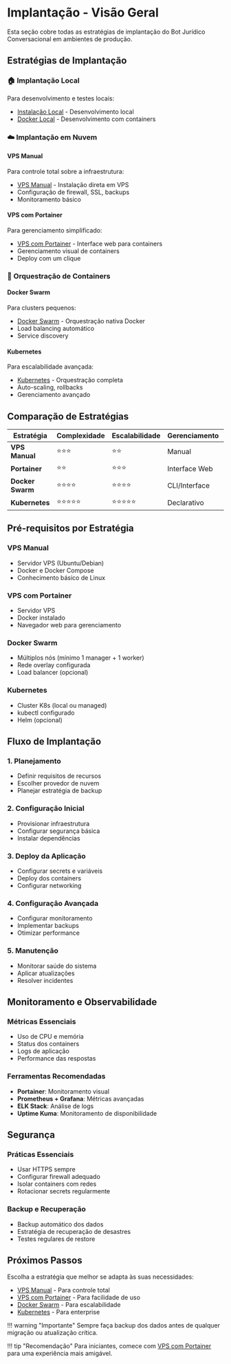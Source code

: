 # Implantação - Visão Geral

Esta seção cobre todas as estratégias de implantação do Bot Jurídico Conversacional em ambientes de produção.

## Estratégias de Implantação

### 🏠 Implantação Local
Para desenvolvimento e testes locais:

- [Instalação Local](../instalacao/local.md) - Desenvolvimento local
- [Docker Local](../instalacao/docker.md) - Desenvolvimento com containers

### ☁️ Implantação em Nuvem

#### VPS Manual
Para controle total sobre a infraestrutura:

- [VPS Manual](vps-manual.md) - Instalação direta em VPS
- Configuração de firewall, SSL, backups
- Monitoramento básico

#### VPS com Portainer
Para gerenciamento simplificado:

- [VPS com Portainer](vps-portainer.md) - Interface web para containers
- Gerenciamento visual de containers
- Deploy com um clique

### 🐳 Orquestração de Containers

#### Docker Swarm
Para clusters pequenos:

- [Docker Swarm](docker-swarm.md) - Orquestração nativa Docker
- Load balancing automático
- Service discovery

#### Kubernetes
Para escalabilidade avançada:

- [Kubernetes](kubernetes.md) - Orquestração completa
- Auto-scaling, rollbacks
- Gerenciamento avançado

## Comparação de Estratégias

| Estratégia | Complexidade | Escalabilidade | Gerenciamento | Custo |
|------------|--------------|----------------|---------------|-------|
| **VPS Manual** | ⭐⭐⭐ | ⭐⭐ | Manual | 💰 |
| **Portainer** | ⭐⭐ | ⭐⭐⭐ | Interface Web | 💰💰 |
| **Docker Swarm** | ⭐⭐⭐⭐ | ⭐⭐⭐⭐ | CLI/Interface | 💰💰 |
| **Kubernetes** | ⭐⭐⭐⭐⭐ | ⭐⭐⭐⭐⭐ | Declarativo | 💰💰💰 |

## Pré-requisitos por Estratégia

### VPS Manual
- Servidor VPS (Ubuntu/Debian)
- Docker e Docker Compose
- Conhecimento básico de Linux

### VPS com Portainer
- Servidor VPS
- Docker instalado
- Navegador web para gerenciamento

### Docker Swarm
- Múltiplos nós (mínimo 1 manager + 1 worker)
- Rede overlay configurada
- Load balancer (opcional)

### Kubernetes
- Cluster K8s (local ou managed)
- kubectl configurado
- Helm (opcional)

## Fluxo de Implantação

### 1. Planejamento
- Definir requisitos de recursos
- Escolher provedor de nuvem
- Planejar estratégia de backup

### 2. Configuração Inicial
- Provisionar infraestrutura
- Configurar segurança básica
- Instalar dependências

### 3. Deploy da Aplicação
- Configurar secrets e variáveis
- Deploy dos containers
- Configurar networking

### 4. Configuração Avançada
- Configurar monitoramento
- Implementar backups
- Otimizar performance

### 5. Manutenção
- Monitorar saúde do sistema
- Aplicar atualizações
- Resolver incidentes

## Monitoramento e Observabilidade

### Métricas Essenciais
- Uso de CPU e memória
- Status dos containers
- Logs de aplicação
- Performance das respostas

### Ferramentas Recomendadas
- **Portainer**: Monitoramento visual
- **Prometheus + Grafana**: Métricas avançadas
- **ELK Stack**: Análise de logs
- **Uptime Kuma**: Monitoramento de disponibilidade

## Segurança

### Práticas Essenciais
- Usar HTTPS sempre
- Configurar firewall adequado
- Isolar containers com redes
- Rotacionar secrets regularmente

### Backup e Recuperação
- Backup automático dos dados
- Estratégia de recuperação de desastres
- Testes regulares de restore

## Próximos Passos

Escolha a estratégia que melhor se adapta às suas necessidades:

- [VPS Manual](vps-manual.md) - Para controle total
- [VPS com Portainer](vps-portainer.md) - Para facilidade de uso
- [Docker Swarm](docker-swarm.md) - Para escalabilidade
- [Kubernetes](kubernetes.md) - Para enterprise

!!! warning "Importante"
    Sempre faça backup dos dados antes de qualquer migração ou atualização crítica.

!!! tip "Recomendação"
    Para iniciantes, comece com [VPS com Portainer](vps-portainer.md) para uma experiência mais amigável.